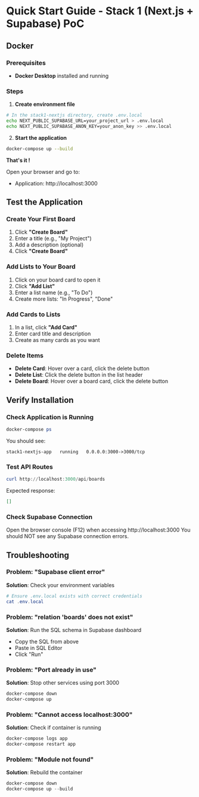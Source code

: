# Quick Start Guide - Stack 1 (Next.js + Supabase) PoC


## Docker

### Prerequisites

- **Docker Desktop** installed and running

### Steps

1. **Create environment file**
```bash
# In the stack1-nextjs directory, create .env.local
echo NEXT_PUBLIC_SUPABASE_URL=your_project_url > .env.local
echo NEXT_PUBLIC_SUPABASE_ANON_KEY=your_anon_key >> .env.local
```

2. **Start the application**
```bash
docker-compose up --build
```

**That's it !**

Open your browser and go to:

- Application: http://localhost:3000

## Test the Application

### Create Your First Board
1. Click **"Create Board"**
2. Enter a title (e.g., "My Project")
3. Add a description (optional)
4. Click **"Create Board"**

### Add Lists to Your Board
1. Click on your board card to open it
2. Click **"Add List"**
3. Enter a list name (e.g., "To Do")
4. Create more lists: "In Progress", "Done"

### Add Cards to Lists
1. In a list, click **"Add Card"**
2. Enter card title and description
3. Create as many cards as you want

### Delete Items
- **Delete Card**: Hover over a card, click the delete button
- **Delete List**: Click the delete button in the list header
- **Delete Board**: Hover over a board card, click the delete button

## Verify Installation

### Check Application is Running
```powershell
docker-compose ps
```

You should see:
```
stack1-nextjs-app   running   0.0.0.0:3000->3000/tcp
```

### Test API Routes
```powershell
curl http://localhost:3000/api/boards
```

Expected response:
```json
[]
```

### Check Supabase Connection
Open the browser console (F12) when accessing http://localhost:3000
You should NOT see any Supabase connection errors.

## Troubleshooting

### Problem: "Supabase client error"
**Solution**: Check your environment variables
```powershell
# Ensure .env.local exists with correct credentials
cat .env.local
```

### Problem: "relation 'boards' does not exist"
**Solution**: Run the SQL schema in Supabase dashboard
- Copy the SQL from above
- Paste in SQL Editor
- Click "Run"

### Problem: "Port already in use"
**Solution**: Stop other services using port 3000
```powershell
docker-compose down
docker-compose up
```

### Problem: "Cannot access localhost:3000"
**Solution**: Check if container is running
```powershell
docker-compose logs app
docker-compose restart app
```

### Problem: "Module not found"
**Solution**: Rebuild the container
```powershell
docker-compose down
docker-compose up --build
```
